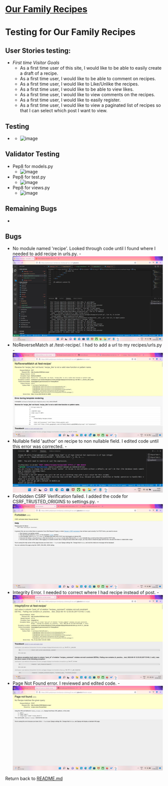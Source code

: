# [Our Family Recipes](https://our-family-recipes14.herokuapp.com/)
# Testing for Our Family Recipes

## User Stories testing:
- _First time Visitor Goals_
  - As a first time user of this site, I would like to be able to easily create a draft of a recipe.
  - As a first time user, I would like to be able to comment on recipes.
  - As a first time user, I would like to Like/Unlike the recipes.
  - As a first time user, I would like to be able to view likes.
  - As a first time user, I would like to view comments on the recipes.
  - As a first time user, I would like to easily register.
  - As a first time user, I would like to view a paginated list of recipes so that I can select which post I want to view.

## Testing
- 
    - ![image]()

## Validator Testing
-  Pep8 for models.py
     - ![image]()
-  Pep8 for test.py
     - ![image]()
-  Pep8 for views.py
     - ![image]()

## Remaining Bugs
- 

## Bugs
- No module named 'recipe'.  Looked through code until I found where I needed to add recipe in urls.py.
     -![image](testing/name_error.jpg)
- NoReverseMatch at /test-recipe/. I had to add a url to my recipes/urls.py
     -![image](testing/no_reverse_match.jpg)
- Nullable field 'author' on recipe to non nullable field. I edited code until this error was corrected.
     -![image](testing/nullable_field_author.jpg)
- Forbidden CSRF Verification failed. I added  the code for CSRF_TRUSTED_ORIGINS  to settings.py.
     -![image](testing/csrf.jpg)
- Integrity Error. I needed to correct where I had recipe instead of post.
     -![image](testing/integrity.jpg)
- Page Not Found error.  I reviewed and edited code.
     -![image](testing/likesError.jpg)


Return back to [README.md](README.md)